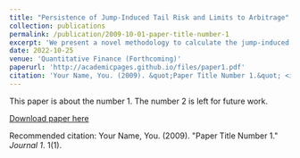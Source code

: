```yaml
---
title: "Persistence of Jump-Induced Tail Risk and Limits to Arbitrage"
collection: publications
permalink: /publication/2009-10-01-paper-title-number-1
excerpt: 'We present a novel methodology to calculate the jump-induced tail risk premium for individual stocks and examine its effect on the following-month’s returns. The existence of a premium for bearing negative jump-induced tail risk is significantly associated with negative one-month future returns. In contrast, the existence of a positive premium for bearing jump-induced tail risk has no such significant predictive power. Further, we find that the larger is the magnitude of the premium for negative jump-induced tail risk, the greater and longer-lasting is its impact on expected returns. Lastly, the observed ten-day lag taken to fully incorporate negative jump tail information into price is consistent with limits to arbitrage in the underlying stocks.'
date: 2022-10-25
venue: 'Quantitative Finance (Forthcoming)'
paperurl: 'http://academicpages.github.io/files/paper1.pdf'
citation: 'Your Name, You. (2009). &quot;Paper Title Number 1.&quot; <i>Journal 1</i>. 1(1).'
---
```

This paper is about the number 1. The number 2 is left for future work.

[Download paper here](http://academicpages.github.io/files/paper1.pdf)

Recommended citation: Your Name, You. (2009). "Paper Title Number 1." <i>Journal 1</i>. 1(1).
